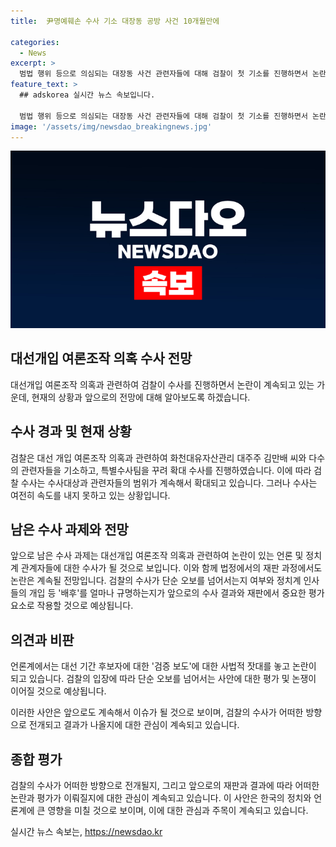 ```yaml
---
title:  尹명예훼손 수사 기소 대장동 공방 사건 10개월만에

categories:
  - News
excerpt: >
  범법 행위 등으로 의심되는 대장동 사건 관련자들에 대해 검찰이 첫 기소를 진행하면서 논란이 이어지고 있다. 관련된 언론 및 정치권 인사들의 파문도 예상되며, 수사 과정과 결과에 대한 이목이 계속되고 있다. 특히, 검찰의 검증 보도 수사에 대한 논란과 법적 쟁점이 화두로 떠오르고 있으며, 현재까지의 수사 결과와 재판 과정에서의 발전에 주목이 집중될 전망이다.
feature_text: >
  ## adskorea 실시간 뉴스 속보입니다.

  범법 행위 등으로 의심되는 대장동 사건 관련자들에 대해 검찰이 첫 기소를 진행하면서 논란이 이어지고 있다. 관련된 언론 및 정치권 인사들의 파문도 예상되며, 수사 과정과 결과에 대한 이목이 계속되고 있다. 특히, 검찰의 검증 보도 수사에 대한 논란과 법적 쟁점이 화두로 떠오르고 있으며, 현재까지의 수사 결과와 재판 과정에서의 발전에 주목이 집중될 전망이다.
image: '/assets/img/newsdao_breakingnews.jpg'
---
```


<p><img src="/assets/img/newsdao_breakingnews.jpg" alt="adskorea 속보" /></p>

<h2 data-ke-size="size24">대선개입 여론조작 의혹 수사 전망</h2>

<p data-ke-size="size16">대선개입 여론조작 의혹과 관련하여 검찰이 수사를 진행하면서 논란이 계속되고 있는 가운데, 현재의 상황과 앞으로의 전망에 대해 알아보도록 하겠습니다.</p>

<h2 data-ke-size="size20">수사 경과 및 현재 상황</h2>

<p data-ke-size="size16">검찰은 대선 개입 여론조작 의혹과 관련하여 화천대유자산관리 대주주 김만배 씨와 다수의 관련자들을 기소하고, 특별수사팀을 꾸려 확대 수사를 진행하였습니다. 이에 따라 검찰 수사는 수사대상과 관련자들의 범위가 계속해서 확대되고 있습니다. 그러나 수사는 여전히 속도를 내지 못하고 있는 상황입니다.</p>

<h2 data-ke-size="size20">남은 수사 과제와 전망</h2>

<p data-ke-size="size16">앞으로 남은 수사 과제는 대선개입 여론조작 의혹과 관련하여 논란이 있는 언론 및 정치계 관계자들에 대한 수사가 될 것으로 보입니다. 이와 함께 법정에서의 재판 과정에서도 논란은 계속될 전망입니다. 검찰의 수사가 단순 오보를 넘어서는지 여부와 정치계 인사들의 개입 등 '배후'를 얼마나 규명하는지가 앞으로의 수사 결과와 재판에서 중요한 평가 요소로 작용할 것으로 예상됩니다.</p>

<h2 data-ke-size="size20">의견과 비판</h2>

<p data-ke-size="size16">언론계에서는 대선 기간 후보자에 대한 '검증 보도'에 대한 사법적 잣대를 놓고 논란이 되고 있습니다. 검찰의 입장에 따라 단순 오보를 넘어서는 사안에 대한 평가 및 논쟁이 이어질 것으로 예상됩니다.</p>

<p data-ke-size="size16">이러한 사안은 앞으로도 계속해서 이슈가 될 것으로 보이며, 검찰의 수사가 어떠한 방향으로 전개되고 결과가 나올지에 대한 관심이 계속되고 있습니다.</p>

<h2 data-ke-size="size20">종합 평가</h2>

<p data-ke-size="size16">검찰의 수사가 어떠한 방향으로 전개될지, 그리고 앞으로의 재판과 결과에 따라 어떠한 논란과 평가가 이뤄질지에 대한 관심이 계속되고 있습니다. 이 사안은 한국의 정치와 언론계에 큰 영향을 미칠 것으로 보이며, 이에 대한 관심과 주목이 계속되고 있습니다.</p>
실시간 뉴스 속보는, <a href="https://newsdao.kr" rel="dofollow">https://newsdao.kr</a>


